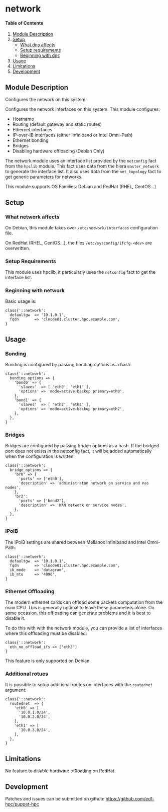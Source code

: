 # network

#### Table of Contents

1. [Module Description](#module-description)
2. [Setup](#setup)
    * [What dns affects](#what-network-affects)
    * [Setup requirements](#setup-requirements)
    * [Beginning with dns](#beginning-with-network)
3. [Usage](#usage)
4. [Limitations](#limitations)
5. [Development](#development)

## Module Description
Configures the network on this system

Configures the network interfaces on this system. This module configures:

- Hostname
- Routing (default gateway and static routes)
- Ethernet interfaces
- IP-over-IB interfaces (either Infiniband or Intel Omni-Path)
- Ethernet bonding
- Bridges
- Disabling hardware offloading (Debian Only)

The network module uses an interface list provided by the ``netconfig`` fact
from the ``hpclib`` module. This fact uses data from the hiera
``master_network`` to generate the interface list. It also uses data from the
``net_topology`` fact to get generic parameters for networks. 

This module supports OS Families: Debian and RedHat (RHEL, CentOS...)

## Setup

### What network affects

On Debian, this module takes over ``/etc/network/interfaces`` configuration file.

On RedHat (RHEL, CentOS...), the files ``/etc/sysconfig/ifcfg-<dev>`` are overwritten.

### Setup Requirements

This module uses hpclib, it particularly uses the ``netconfig`` fact to get the
interface list.

### Beginning with network
Basic usage is:

```
class{'::network':
  defaultgw  => '10.1.0.1',
  fqdn       => 'clnode01.cluster.hpc.example.com',
}
```

## Usage

### Bonding
Bonding is configured by passing bonding options as a hash:

```
class{'::network':
  bonding_options => {
    'bond0' => {
      'slaves'  => [ 'eth0', 'eth1' ],
      'options' => 'mode=active-backup primary=eth0',
    },
    'bond1' => {
      'slaves'  => [ 'eth2', 'eth3' ],
      'options' => 'mode=active-backup primary=eth2',
    },
  },
}
```

### Bridges

Bridges are configured by passing bridge options as a hash. If the
bridged port does not exists in the netconfig fact, it will be added
automatically when the configuration is written.

```
class{'::network':
  bridge_options => {
    'br0' => {
      'ports' => ['eth0'],
      'description' => 'administraton network on service and nas nodes',
    },
    'br2':
      'ports' => ['bond2'],
      'description' => 'WAN network on service nodes',
    },
  },
}
```

### IPoIB

The IPoIB settings are shared between Mellanox Infiniband and Intel Omni-Path:

```
class{'::network':
  defaultgw  => '10.1.0.1',
  fqdn       => 'clnode01.cluster.hpc.example.com',
  ib_mode    => 'datagram',
  ib_mtu     => '4096',
}
```


### Ethernet Offloading

The modern ethernet cards can offload some packets computation from the main
CPU. This is generally optimal to leave these parameters alone. On some
occasion, this offloading can generate problems and it is best to disable it.

To do this with with the network module, you can provide a list of interfaces
where this offloading must be disabled:

```
class{'::network':
  eth_no_offload_ifs => ['eth3']
}
```

This feature is only supported on Debian.

### Additional rotues

It is possible to setup additional routes on interfaces with the `routednet`
argument:

```
class{'::network':
  routednet  => {
    'eth0' => [
      '10.0.1.0/24',
      '10.0.2.0/24',
    ],
    'eth1' => [
      '10.0.3.0/24',
    ],
  },
}
```

## Limitations

No feature to disable hardware offloading on RedHat.

## Development

Patches and issues can be submitted on github:
https://github.com/edf-hpc/puppet-hpc


